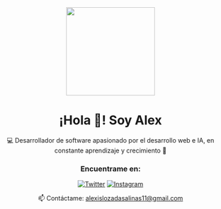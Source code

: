 <div align="center">
  <img src="https://i.imgur.com/S3qcUnk.png" width="200" />
  
  # ¡Hola 👋! Soy Alex

  💻 Desarrollador de software apasionado por el desarrollo web e IA, en constante aprendizaje y crecimiento 🌱

  ### Encuentrame en:
  
  [![Twitter](https://img.shields.io/badge/-Twitter-1DA1F2?style=for-the-badge&logo=twitter&logoColor=white)](https://twitter.com/zudno)
  [![Instagram](https://img.shields.io/badge/-Instagram-E4405F?style=for-the-badge&logo=instagram&logoColor=white)](https://instagram.com/zudno_)
  
  📫 Contáctame: alexislozadasalinas11@gmail.com
</div>
